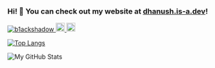 
<!--
**b1ackshadow/b1ackshadow** is a ✨ _special_ ✨ repository because its `README.md` (this file) appears on your GitHub profile.

Here are some ideas to get you started:

- 🔭 I’m currently working on ...
- 🌱 I’m currently learning ...
- 👯 I’m looking to collaborate on ...
- 🤔 I’m looking for help with ...
- 💬 Ask me about ...
- 📫 How to reach me: ...
- 😄 Pronouns: ...
- ⚡ Fun fact: ...
-->

### Hi! 👋 You can check out my website at [dhanush.is-a.dev](https://dhanush.is-a.dev)!

<p align="left"> 
  <a href="https://github.com/b1ackshadow/b1ackshadow/">
    <img src="https://komarev.com/ghpvc/?username=b1ackshadow" alt="b1ackshadow" />
  </a>
  <a href="http://twitter.com/blackshadoh">
    <img height="20" src="https://img.shields.io/twitter/follow/blackshadoh?label=Twitter&logo=twitter&style=flat" />
  </a>
  <a href="https://github.com/b1ackshadow">
    <img height="20" src="https://img.shields.io/github/followers/b1ackshadow?label=follow&logo=github&style=flat" />
  </a>
<!--   <a href="https://www.reddit.com/user/obamabinladenhiphop">
    <img height="20" src="https://img.shields.io/reddit/user-karma/combined/obamabinladenhiphop?label=Reddit&logo=reddit&style=flat" />
  </a> -->
  <!-- <a href="https://stackoverflow.com/users/3788603/b1ackshadow">
    <img height="20" src="https://img.shields.io/stackexchange/stackoverflow/r/3788603?label=StackOverflow&logo=stack-overflow&style=flat" />
  </a> -->
</p>


[![Top Langs](https://github-readme-stats.vercel.app/api/top-langs/?username=b1ackshadow&theme=radical&layout=compact)](https://github.com/anuraghazra/github-readme-stats)

![My GitHub Stats](https://github-readme-stats.vercel.app/api?username=b1ackshadow&count_private=true&show_icons=true&theme=radical)


